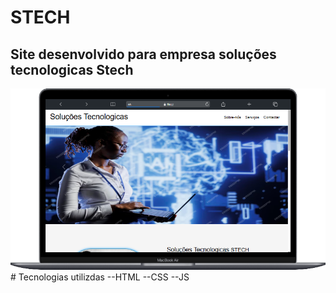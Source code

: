 # STECH
## Site desenvolvido para empresa soluções tecnologicas Stech
<img src="./img/Macbook-Air- (1).png" alt="imagens de site da empresa">
# Tecnologias utilizdas
--HTML
--CSS
--JS